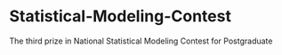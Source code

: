 # Statistical-Modeling-Contest
 The third prize in National Statistical Modeling Contest for Postgraduate
